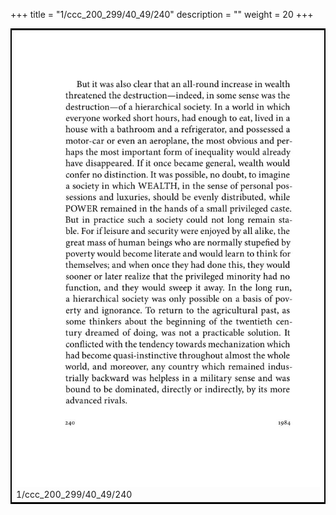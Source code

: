 +++
title = "1/ccc_200_299/40_49/240"
description = ""
weight = 20
+++

<table style="border:2px solid black;max-width:800px;max-height:800px;" 
><tr><td><img class="center-fit-jpg"
src="/jpg_/out_jpg_1984__240.jpg"  >1/ccc_200_299/40_49/240</img></td></tr></table>